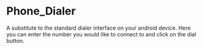 # Phone_Dialer
A substitute to the standard dialer interface on your android device. Here you can enter the number you would like to connect to and click on the dial button.
